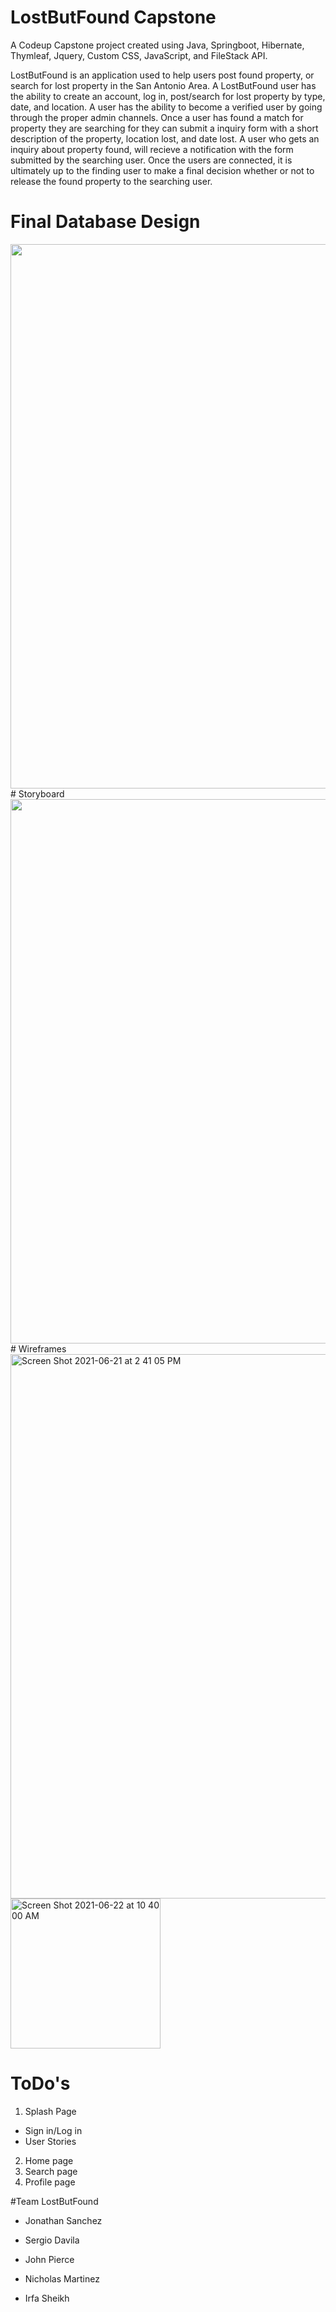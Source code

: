 # LostButFound Capstone

A Codeup Capstone project created using Java, Springboot, Hibernate, Thymleaf, Jquery, Custom CSS, JavaScript, and FileStack API.

LostButFound is an application used to help users post found property, or search for lost property in the San Antonio Area. A LostButFound user has the ability to create an account, log in, post/search for lost property by type, date, and location. A user has the ability to become a verified user by going through the proper admin channels. Once a user has found a match for property they are searching for they can submit a inquiry form with a short description of the property, location lost, and date lost. A user who gets an inquiry about property found, will recieve a notification with the form submitted by the searching user. Once the users are connected, it is ultimately up to the finding user to make a final decision whether or not to release the found property to the searching user.  

# Final Database Design
<img width="871" src="https://user-images.githubusercontent.com/78042252/122949829-9751fd80-d341-11eb-979f-6ea227e559d0.jpg">
# Storyboard
<img width="871" src="https://user-images.githubusercontent.com/78042252/122954052-bbfba480-d344-11eb-854d-7cab2125c23a.png">
# Wireframes
<img width="871" alt="Screen Shot 2021-06-21 at 2 41 05 PM" src="https://user-images.githubusercontent.com/78042252/122951756-24498680-d343-11eb-8898-cd7fde376531.png">
<img width="240" alt="Screen Shot 2021-06-22 at 10 40 00 AM" src="https://user-images.githubusercontent.com/78042252/122956068-4d1f4b00-d346-11eb-95be-5a4c82663d39.png">


# ToDo's
1. Splash Page
  - Sign in/Log in
  - User Stories
2. Home page
3. Search page
4. Profile page
 
#Team LostButFound

- Jonathan Sanchez

- Sergio Davila

- John Pierce

- Nicholas Martinez

- Irfa Sheikh
